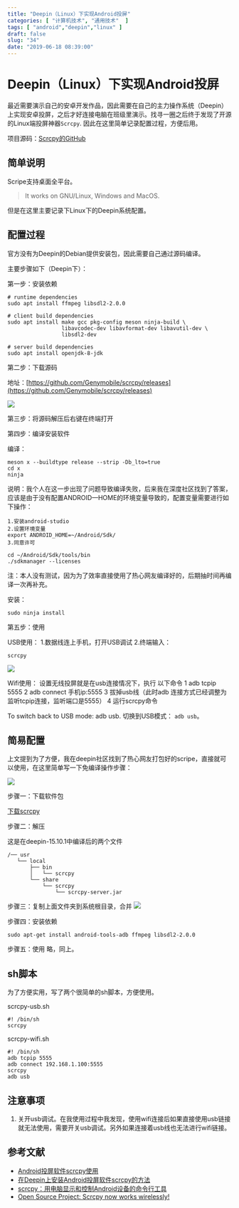 ```yaml
---
title: "Deepin（Linux）下实现Android投屏"
categories: [ "计算机技术", "通用技术"  ]
tags: [ "android","deepin","linux" ]
draft: false
slug: "34"
date: "2019-06-18 08:39:00"
---
```


# Deepin（Linux）下实现Android投屏

最近需要演示自己的安卓开发作品，因此需要在自己的主力操作系统（Deepin）上实现安卓投屏，之后才好连接电脑在班级里演示。找寻一圈之后终于发现了开源的Linux端投屏神器`Scrcpy`. 因此在这里简单记录配置过程，方便后用。

项目源码：[Scrcpy的GitHub](https://github.com/Genymobile/scrcpy)

## 简单说明

Scripe支持桌面全平台。
> It works on GNU/Linux, Windows and MacOS.

但是在这里主要记录下Linux下的Deepin系统配置。

<!--more-->

## 配置过程

官方没有为Deepin的Debian提供安装包，因此需要自己通过源码编译。

主要步骤如下（Deepin下）：

第一步：安装依赖

```
# runtime dependencies
sudo apt install ffmpeg libsdl2-2.0.0

# client build dependencies
sudo apt install make gcc pkg-config meson ninja-build \
                 libavcodec-dev libavformat-dev libavutil-dev \
                 libsdl2-dev

# server build dependencies
sudo apt install openjdk-8-jdk
```

第二步：下载源码

地址：[https://github.com/Genymobile/scrcpy/releases](https://github.com/Genymobile/scrcpy/releases)

![](http://photo-frytea.test.upcdn.net/20190618082856.png)

第三步：将源码解压后右键在终端打开

第四步：编译安装软件

编译：

```
meson x --buildtype release --strip -Db_lto=true
cd x
ninja
```

说明：我个人在这一步出现了问题导致编译失败，后来我在深度社区找到了答案，应该是由于没有配置ANDROID—HOME的环境变量导致的，配置变量需要进行如下操作：
```
1.安装android-studio
2.设置环境变量
export ANDROID_HOME=~/Android/Sdk/
3.同意许可

cd ~/Android/Sdk/tools/bin
./sdkmanager --licenses
```
注：本人没有测试，因为为了效率直接使用了热心网友编译好的，后期抽时间再编译一次再补充。

安装：
```
sudo ninja install
```

第五步：使用

USB使用：
1.数据线连上手机，打开USB调试
2.终端输入：
```
scrcpy
```
![](http://photo-frytea.test.upcdn.net/20190618081212.png)

Wifi使用：
设置无线投屏就是在usb连接情况下，执行  以下命令
1    adb tcpip 5555 
2    adb connect 手机ip:5555
3    拔掉usb线（此时adb 连接方式已经调整为监听tcpip连接，监听端口是5555）
4    运行scrcpy命令

To switch back to USB mode: adb usb.
切换到USB模式：	`adb usb`。

## 简易配置

上文提到为了方便，我在deepin社区找到了热心网友打包好的scripe，直接就可以使用，在这里简单写一下免编译操作步骤：

![](http://photo-frytea.test.upcdn.net/20190618082148.png)

步骤一：下载软件包

[下载scrcpy](http://frytea-data.test.upcdn.net/scrcpy.tar.gz)

步骤二：解压

这是在deepin-15.10.1中编译后的两个文件
```
/── usr
   └── local
       ├── bin
       │   └── scrcpy
       └── share
           └── scrcpy
               └── scrcpy-server.jar
```


步骤三：复制上面文件夹到系统根目录，合并
![](http://photo-frytea.test.upcdn.net/20190618082506.png)

步骤四：安装依赖

```
sudo apt-get install android-tools-adb ffmpeg libsdl2-2.0.0
```

步骤五：使用
略，同上。

## sh脚本

为了方便实用，写了两个很简单的sh脚本，方便使用。

scrcpy-usb.sh
```
#! /bin/sh
scrcpy
```
scrcpy-wifi.sh
```
#! /bin/sh
adb tcpip 5555
adb connect 192.168.1.100:5555
scrcpy
adb usb
```

## 注意事项
1. 关开usb调试。在我使用过程中我发现，使用wifi连接后如果直接使用usb链接就无法使用，需要开关usb调试。另外如果连接着usb线也无法进行wifi链接。

## 参考文献

- [Android投屏软件scrcpy使用](https://bbs.deepin.org/forum.php?mod=viewthread&tid=178520)
- [在Deepin上安装Android投屏软件scrcpy的方法](https://ywnz.com/linuxsj/5137.html)
- [scrcpy：用电脑显示和控制Android设备的命令行工具](https://ywnz.com/linuxsj/2625.html)
- [Open Source Project: Scrcpy now works wirelessly!](https://www.genymotion.com/blog/open-source-project-scrcpy-now-works-wirelessly/)